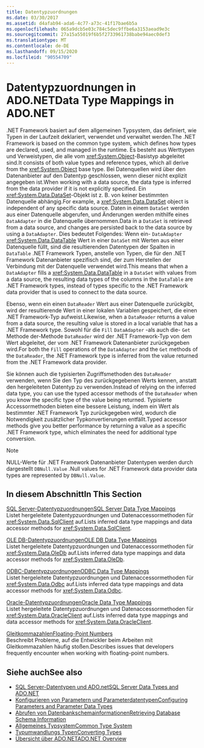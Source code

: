 ```yaml
---
title: Datentypzuordnungen
ms.date: 03/30/2017
ms.assetid: d4afab94-ada6-4c77-a73c-41f17bae6b5a
ms.openlocfilehash: 065a9dcb5e03c784c5dec9ffbe6a3153aead9e3c
ms.sourcegitcommit: 27a15a55019f6b5f2733961738babe94aec0def3
ms.translationtype: MT
ms.contentlocale: de-DE
ms.lasthandoff: 09/15/2020
ms.locfileid: "90554709"
---
```

# <a name="data-type-mappings-in-adonet"></a><span data-ttu-id="53f7d-102">Datentypzuordnungen in ADO.NET</span><span class="sxs-lookup"><span data-stu-id="53f7d-102">Data Type Mappings in ADO.NET</span></span>
<span data-ttu-id="53f7d-103">.NET Framework basiert auf dem allgemeinen Typsystem, das definiert, wie Typen in der Laufzeit deklariert, verwendet und verwaltet werden.</span><span class="sxs-lookup"><span data-stu-id="53f7d-103">The .NET Framework is based on the common type system, which defines how types are declared, used, and managed in the runtime.</span></span> <span data-ttu-id="53f7d-104">Es besteht aus Werttypen und Verweistypen, die alle vom <xref:System.Object>-Basistyp abgeleitet sind.</span><span class="sxs-lookup"><span data-stu-id="53f7d-104">It consists of both value types and reference types, which all derive from the <xref:System.Object> base type.</span></span> <span data-ttu-id="53f7d-105">Bei Datenquellen wird über den Datenanbieter auf den Datentyp geschlossen, wenn dieser nicht explizit angegeben ist.</span><span class="sxs-lookup"><span data-stu-id="53f7d-105">When working with a data source, the data type is inferred from the data provider if it is not explicitly specified.</span></span> <span data-ttu-id="53f7d-106">Ein <xref:System.Data.DataSet>-Objekt ist z. B. von keiner bestimmten Datenquelle abhängig.</span><span class="sxs-lookup"><span data-stu-id="53f7d-106">For example, a <xref:System.Data.DataSet> object is independent of any specific data source.</span></span> <span data-ttu-id="53f7d-107">Daten in einem `DataSet` werden aus einer Datenquelle abgerufen, und Änderungen werden mithilfe eines `DataAdapter` in die Datenquelle übernommen.</span><span class="sxs-lookup"><span data-stu-id="53f7d-107">Data in a `DataSet` is retrieved from a data source, and changes are persisted back to the data source by using a `DataAdapter`.</span></span> <span data-ttu-id="53f7d-108">Dies bedeutet Folgendes: Wenn ein- `DataAdapter` <xref:System.Data.DataTable> Wert in einer `DataSet` mit Werten aus einer Datenquelle füllt, sind die resultierenden Datentypen der Spalten in `DataTable` .NET Framework Typen, anstelle von Typen, die für den .NET Framework Datenanbieter spezifisch sind, der zum Herstellen der Verbindung mit der Datenquelle verwendet wird.</span><span class="sxs-lookup"><span data-stu-id="53f7d-108">This means that when a `DataAdapter` fills a <xref:System.Data.DataTable> in a `DataSet` with values from a data source, the resulting data types of the columns in the `DataTable` are .NET Framework types, instead of types specific to the .NET Framework data provider that is used to connect to the data source.</span></span>  
  
 <span data-ttu-id="53f7d-109">Ebenso, wenn ein einen `DataReader` Wert aus einer Datenquelle zurückgibt, wird der resultierende Wert in einer lokalen Variablen gespeichert, die einen .NET Framework-Typ aufweist.</span><span class="sxs-lookup"><span data-stu-id="53f7d-109">Likewise, when a `DataReader` returns a value from a data source, the resulting value is stored in a local variable that has a .NET Framework type.</span></span> <span data-ttu-id="53f7d-110">Sowohl für die `Fill` `DataAdapter` -als auch die- `Get` Methode der-Methode `DataReader` wird der .NET Framework-Typ von dem Wert abgeleitet, der vom .NET Framework Datenanbieter zurückgegeben wird.</span><span class="sxs-lookup"><span data-stu-id="53f7d-110">For both the `Fill` operations of the `DataAdapter` and the `Get` methods of the `DataReader`, the .NET Framework type is inferred from the value returned from the .NET Framework data provider.</span></span>  
  
 <span data-ttu-id="53f7d-111">Sie können auch die typisierten Zugriffsmethoden des `DataReader` verwenden, wenn Sie den Typ des zurückgegebenen Werts kennen, anstatt den hergeleiteten Datentyp zu verwenden.</span><span class="sxs-lookup"><span data-stu-id="53f7d-111">Instead of relying on the inferred data type, you can use the typed accessor methods of the `DataReader` when you know the specific type of the value being returned.</span></span> <span data-ttu-id="53f7d-112">Typisierte Accessormethoden bieten eine bessere Leistung, indem ein Wert als bestimmter .NET Framework Typ zurückgegeben wird, wodurch die Notwendigkeit zusätzlicher Typkonvertierungen entfällt.</span><span class="sxs-lookup"><span data-stu-id="53f7d-112">Typed accessor methods give you better performance by returning a value as a specific .NET Framework type, which eliminates the need for additional type conversion.</span></span>  
  
> [!NOTE]
> <span data-ttu-id="53f7d-113">NULL-Werte für .NET Framework Datenanbieter Datentypen werden durch dargestellt `DBNull.Value` .</span><span class="sxs-lookup"><span data-stu-id="53f7d-113">Null values for .NET Framework data provider data types are represented by `DBNull.Value`.</span></span>  
  
## <a name="in-this-section"></a><span data-ttu-id="53f7d-114">In diesem Abschnitt</span><span class="sxs-lookup"><span data-stu-id="53f7d-114">In This Section</span></span>  
 [<span data-ttu-id="53f7d-115">SQL Server-Datentypzuordnungen</span><span class="sxs-lookup"><span data-stu-id="53f7d-115">SQL Server Data Type Mappings</span></span>](sql-server-data-type-mappings.md)  
 <span data-ttu-id="53f7d-116">Listet hergeleitete Datentypzuordnungen und Datenaccessormethoden für <xref:System.Data.SqlClient> auf.</span><span class="sxs-lookup"><span data-stu-id="53f7d-116">Lists inferred data type mappings and data accessor methods for <xref:System.Data.SqlClient>.</span></span>  
  
 [<span data-ttu-id="53f7d-117">OLE DB-Datentypzuordnungen</span><span class="sxs-lookup"><span data-stu-id="53f7d-117">OLE DB Data Type Mappings</span></span>](ole-db-data-type-mappings.md)  
 <span data-ttu-id="53f7d-118">Listet hergeleitete Datentypzuordnungen und Datenaccessormethoden für <xref:System.Data.OleDb> auf.</span><span class="sxs-lookup"><span data-stu-id="53f7d-118">Lists inferred data type mappings and data accessor methods for <xref:System.Data.OleDb>.</span></span>  
  
 [<span data-ttu-id="53f7d-119">ODBC-Datentypzuordnungen</span><span class="sxs-lookup"><span data-stu-id="53f7d-119">ODBC Data Type Mappings</span></span>](odbc-data-type-mappings.md)  
 <span data-ttu-id="53f7d-120">Listet hergeleitete Datentypzuordnungen und Datenaccessormethoden für <xref:System.Data.Odbc> auf.</span><span class="sxs-lookup"><span data-stu-id="53f7d-120">Lists inferred data type mappings and data accessor methods for <xref:System.Data.Odbc>.</span></span>  
  
 [<span data-ttu-id="53f7d-121">Oracle-Datentypzuordnungen</span><span class="sxs-lookup"><span data-stu-id="53f7d-121">Oracle Data Type Mappings</span></span>](oracle-data-type-mappings.md)  
 <span data-ttu-id="53f7d-122">Listet hergeleitete Datentypzuordnungen und Datenaccessormethoden für <xref:System.Data.OracleClient> auf.</span><span class="sxs-lookup"><span data-stu-id="53f7d-122">Lists inferred data type mappings and data accessor methods for <xref:System.Data.OracleClient>.</span></span>  
  
 [<span data-ttu-id="53f7d-123">Gleitkommazahlen</span><span class="sxs-lookup"><span data-stu-id="53f7d-123">Floating-Point Numbers</span></span>](floating-point-numbers.md)  
 <span data-ttu-id="53f7d-124">Beschreibt Probleme, auf die Entwickler beim Arbeiten mit Gleitkommazahlen häufig stoßen.</span><span class="sxs-lookup"><span data-stu-id="53f7d-124">Describes issues that developers frequently encounter when working with floating-point numbers.</span></span>  
  
## <a name="see-also"></a><span data-ttu-id="53f7d-125">Siehe auch</span><span class="sxs-lookup"><span data-stu-id="53f7d-125">See also</span></span>

- [<span data-ttu-id="53f7d-126">SQL Server-Datentypen und ADO.net</span><span class="sxs-lookup"><span data-stu-id="53f7d-126">SQL Server Data Types and ADO.NET</span></span>](./sql/sql-server-data-types.md)
- [<span data-ttu-id="53f7d-127">Konfigurieren von Parametern und Parameterdatentypen</span><span class="sxs-lookup"><span data-stu-id="53f7d-127">Configuring Parameters and Parameter Data Types</span></span>](configuring-parameters-and-parameter-data-types.md)
- [<span data-ttu-id="53f7d-128">Abrufen von Datenbankschemainformationen</span><span class="sxs-lookup"><span data-stu-id="53f7d-128">Retrieving Database Schema Information</span></span>](retrieving-database-schema-information.md)
- [<span data-ttu-id="53f7d-129">Allgemeines Typsystem</span><span class="sxs-lookup"><span data-stu-id="53f7d-129">Common Type System</span></span>](../../../standard/base-types/common-type-system.md)
- <span data-ttu-id="53f7d-130">[Typumwandlungs Typen](/previous-versions/visualstudio/visual-studio-2008/t8s7t9bf(v=vs.90))</span><span class="sxs-lookup"><span data-stu-id="53f7d-130">[Converting Types](/previous-versions/visualstudio/visual-studio-2008/t8s7t9bf(v=vs.90))</span></span>
- [<span data-ttu-id="53f7d-131">Übersicht über ADO.NET</span><span class="sxs-lookup"><span data-stu-id="53f7d-131">ADO.NET Overview</span></span>](ado-net-overview.md)
